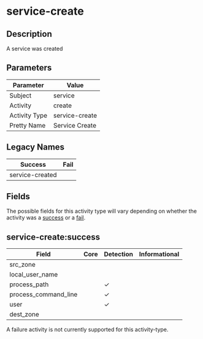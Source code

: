 service-create
==============

Description
-----------
A service was created

Parameters
----------
| Parameter     | Value          |
| ------------- | -------------- |
| Subject       | service        |
| Activity      | create         |
| Activity Type | service-create |
| Pretty Name   | Service Create |

Legacy Names
------------
| Success             | Fail |
| ------------------- | ---- |
| service-created<br> |      |

Fields
------

The possible fields for this activity type will vary depending on whether the activity was a [success](#service-createsuccess) or a [fail](#service-createfail).


service-create:success
----------------------

| Field                | Core | Detection | Informational |
| -------------------- | ---- | --------- | ------------- |
| src_zone             |      |           |               |
| local_user_name      |      |           |               |
| process_path         |      | &#10003;  |               |
| process_command_line |      | &#10003;  |               |
| user                 |      | &#10003;  |               |
| dest_zone            |      |           |               |

A failure activity is not currently supported for this activity-type.